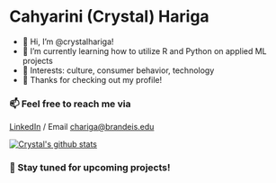 # Cahyarini (Crystal) Hariga

- 👋 Hi, I’m @crystalhariga!
- 🌱 I’m currently learning how to utilize R and Python on applied ML projects
- 👀 Interests: culture, consumer behavior, technology
- 💞️ Thanks for checking out my profile!

### 📫 Feel free to reach me via
[LinkedIn](https://www.linkedin.com/in/cahyarini-hariga/) / Email chariga@brandeis.edu

[![Crystal's github stats](https://github-readme-stats.vercel.app/api?username=crystalhariga1401&count_private=true&show_icons=true&theme=radical&hide_rank=false)](https://github.com/anuraghazra/github-readme-stats)





### :bell: Stay tuned for upcoming projects!



<!---
crystalhariga/crystalhariga is a ✨ special ✨ repository because its `README.md` (this file) appears on your GitHub profile.
You can click the Preview link to take a look at your changes.
--->
